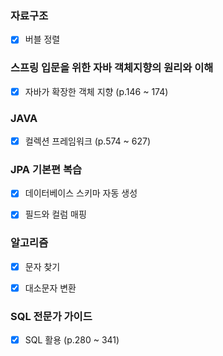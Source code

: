 ### 자료구조

- [x] 버블 정렬



### 스프링 입문을 위한 자바 객체지향의 원리와 이해

- [x] 자바가 확장한 객체 지향 (p.146 ~ 174)



### JAVA

- [x] 컬렉션 프레임워크 (p.574 ~ 627)



### JPA 기본편 복습

- [x] 데이터베이스 스키마 자동 생성
- [x] 필드와 컬럼 매핑



### 알고리즘

- [x] 문자 찾기
- [x] 대소문자 변환



### SQL 전문가 가이드

- [x] SQL 활용 (p.280 ~ 341)

